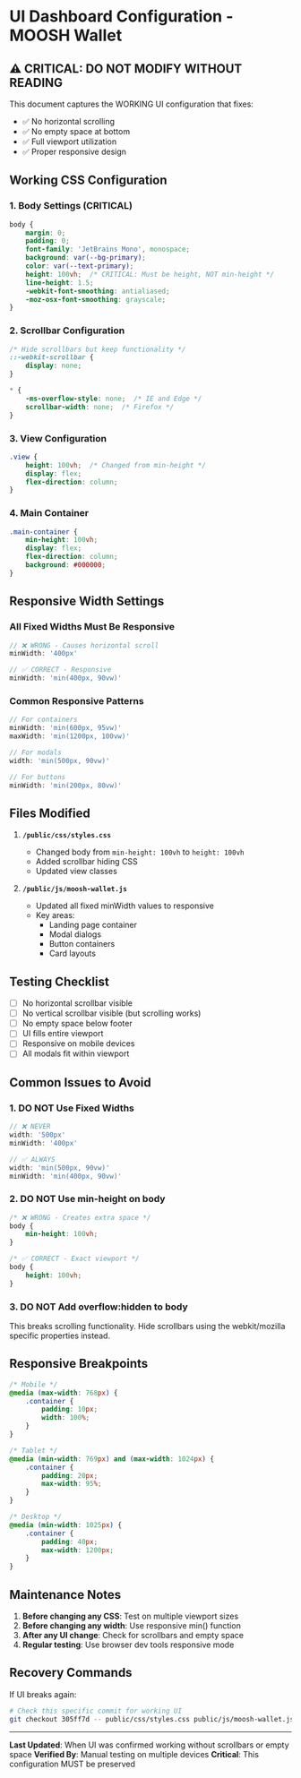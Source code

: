 # UI Dashboard Configuration - MOOSH Wallet

## ⚠️ CRITICAL: DO NOT MODIFY WITHOUT READING

This document captures the WORKING UI configuration that fixes:
- ✅ No horizontal scrolling
- ✅ No empty space at bottom
- ✅ Full viewport utilization
- ✅ Proper responsive design

## Working CSS Configuration

### 1. Body Settings (CRITICAL)
```css
body {
    margin: 0;
    padding: 0;
    font-family: 'JetBrains Mono', monospace;
    background: var(--bg-primary);
    color: var(--text-primary);
    height: 100vh;  /* CRITICAL: Must be height, NOT min-height */
    line-height: 1.5;
    -webkit-font-smoothing: antialiased;
    -moz-osx-font-smoothing: grayscale;
}
```

### 2. Scrollbar Configuration
```css
/* Hide scrollbars but keep functionality */
::-webkit-scrollbar {
    display: none;
}

* {
    -ms-overflow-style: none;  /* IE and Edge */
    scrollbar-width: none;  /* Firefox */
}
```

### 3. View Configuration
```css
.view {
    height: 100vh;  /* Changed from min-height */
    display: flex;
    flex-direction: column;
}
```

### 4. Main Container
```css
.main-container {
    min-height: 100vh;
    display: flex;
    flex-direction: column;
    background: #000000;
}
```

## Responsive Width Settings

### All Fixed Widths Must Be Responsive
```javascript
// ❌ WRONG - Causes horizontal scroll
minWidth: '400px'

// ✅ CORRECT - Responsive
minWidth: 'min(400px, 90vw)'
```

### Common Responsive Patterns
```javascript
// For containers
minWidth: 'min(600px, 95vw)'
maxWidth: 'min(1200px, 100vw)'

// For modals
width: 'min(500px, 90vw)'

// For buttons
minWidth: 'min(200px, 80vw)'
```

## Files Modified

1. **`/public/css/styles.css`**
   - Changed body from `min-height: 100vh` to `height: 100vh`
   - Added scrollbar hiding CSS
   - Updated view classes

2. **`/public/js/moosh-wallet.js`**
   - Updated all fixed minWidth values to responsive
   - Key areas:
     - Landing page container
     - Modal dialogs
     - Button containers
     - Card layouts

## Testing Checklist

- [ ] No horizontal scrollbar visible
- [ ] No vertical scrollbar visible (but scrolling works)
- [ ] No empty space below footer
- [ ] UI fills entire viewport
- [ ] Responsive on mobile devices
- [ ] All modals fit within viewport

## Common Issues to Avoid

### 1. DO NOT Use Fixed Widths
```javascript
// ❌ NEVER
width: '500px'
minWidth: '400px'

// ✅ ALWAYS
width: 'min(500px, 90vw)'
minWidth: 'min(400px, 90vw)'
```

### 2. DO NOT Use min-height on body
```css
/* ❌ WRONG - Creates extra space */
body {
    min-height: 100vh;
}

/* ✅ CORRECT - Exact viewport */
body {
    height: 100vh;
}
```

### 3. DO NOT Add overflow:hidden to body
This breaks scrolling functionality. Hide scrollbars using the webkit/mozilla specific properties instead.

## Responsive Breakpoints

```css
/* Mobile */
@media (max-width: 768px) {
    .container {
        padding: 10px;
        width: 100%;
    }
}

/* Tablet */
@media (min-width: 769px) and (max-width: 1024px) {
    .container {
        padding: 20px;
        max-width: 95%;
    }
}

/* Desktop */
@media (min-width: 1025px) {
    .container {
        padding: 40px;
        max-width: 1200px;
    }
}
```

## Maintenance Notes

1. **Before changing any CSS**: Test on multiple viewport sizes
2. **Before changing any width**: Use responsive min() function
3. **After any UI change**: Check for scrollbars and empty space
4. **Regular testing**: Use browser dev tools responsive mode

## Recovery Commands

If UI breaks again:
```bash
# Check this specific commit for working UI
git checkout 305ff7d -- public/css/styles.css public/js/moosh-wallet.js
```

---

**Last Updated**: When UI was confirmed working without scrollbars or empty space
**Verified By**: Manual testing on multiple devices
**Critical**: This configuration MUST be preserved